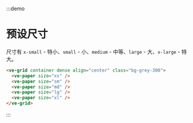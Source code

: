 :::demo

# 预设尺寸

尺寸有 `x-small` - 特小、`small` - 小、`medium` - 中等、`large` - 大、`x-large` - 特大。

```html
<ve-grid container dense align="center" class="bg-grey-300">
  <ve-paper size="xs" />
  <ve-paper size="sm" />
  <ve-paper size="md" />
  <ve-paper size="lg" />
  <ve-paper size="xl" />
</ve-grid>
```

:::